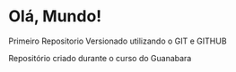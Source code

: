 # Olá, Mundo!
 Primeiro Repositorio Versionado utilizando o GIT e GITHUB

Repositório criado durante o curso do Guanabara